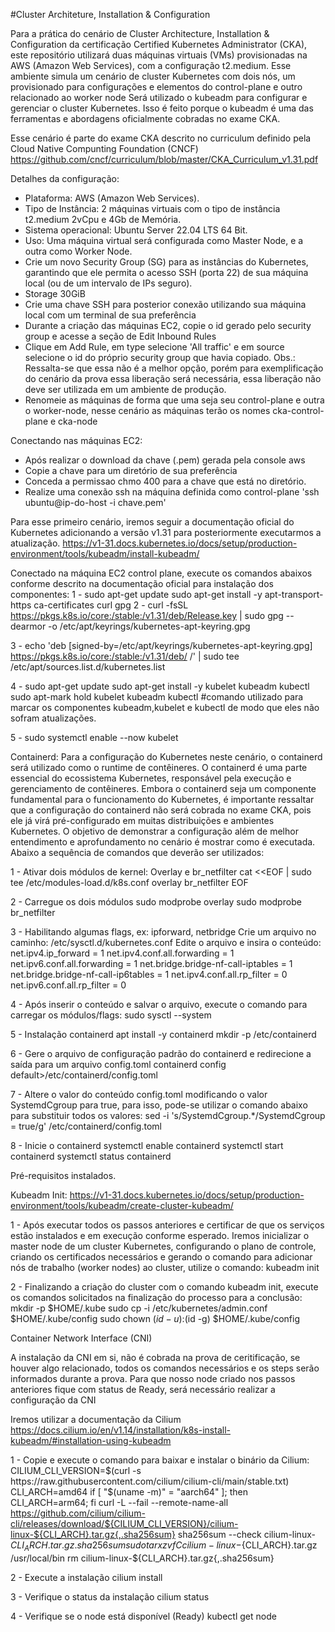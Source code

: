 #Cluster Architeture, Installation & Configuration

Para a prática do cenário de Cluster Architecture, Installation & Configuration da certificação Certified Kubernetes Administrator (CKA), este repositório utilizará duas máquinas virtuais (VMs) provisionadas na AWS (Amazon Web Services), com a configuração t2.medium. 
Esse ambiente simula um cenário de cluster Kubernetes com dois nós, um provisionado para configurações e elementos do control-plane e outro relacionado ao worker node
Será utilizado o kubeadm para configurar e gerenciar o cluster Kubernetes. Isso é feito porque o kubeadm é uma das ferramentas e abordagens oficialmente cobradas no exame CKA.

Esse cenário é parte do exame CKA descrito no curriculum definido pela Cloud Native Compunting Foundation (CNCF)
https://github.com/cncf/curriculum/blob/master/CKA_Curriculum_v1.31.pdf

Detalhes da configuração:
- Plataforma: AWS (Amazon Web Services).
- Tipo de Instância: 2 máquinas virtuais com o tipo de instância t2.medium 2vCpu e 4Gb de Memória.
- Sistema operacional: Ubuntu Server 22.04 LTS 64 Bit.
- Uso: Uma máquina virtual será configurada como Master Node, e a outra como Worker Node.
- Crie um novo Security Group (SG) para as instâncias do Kubernetes, garantindo que ele permita o acesso SSH (porta 22) de sua máquina local (ou de um intervalo de IPs seguro).
- Storage 30GiB
- Crie uma chave SSH para posterior conexão utilizando sua máquina local com um terminal de sua preferência
- Durante a criação das máquinas EC2, copie o id gerado pelo security group e acesse a seção de Edit Inbound Rules
- Clique em Add Rule, em type selecione 'All traffic' e em source selecione o id do próprio security group que havia copiado.
Obs.: Ressalta-se que essa não é a melhor opção, porém para exemplificação do cenário da prova essa liberação será necessária, essa liberação não deve ser utilizada em um ambiente de produção.
- Renomeie as máquinas de forma que uma seja seu control-plane e outra o worker-node, nesse cenário as máquinas terão os nomes cka-control-plane e cka-node

Conectando nas máquinas EC2:
- Após realizar o download da chave (.pem) gerada pela console aws 
- Copie a chave para um diretório de sua preferência
- Conceda a permissao chmo 400 para a chave que está no diretório.
- Realize uma conexão ssh na máquina definida como control-plane
'ssh ubuntu@ip-do-host -i chave.pem'

Para esse primeiro cenário, iremos seguir a documentação oficial do Kubernetes adicionando a versão v1.31 para posteriormente executarmos a atualização.
https://v1-31.docs.kubernetes.io/docs/setup/production-environment/tools/kubeadm/install-kubeadm/

Conectado na máquina EC2 control plane, execute os comandos abaixos conforme descrito na documentação oficial para instalação dos componentes:
1 - sudo apt-get update
    sudo apt-get install -y apt-transport-https ca-certificates curl gpg
2 - curl -fsSL https://pkgs.k8s.io/core:/stable:/v1.31/deb/Release.key | sudo gpg --dearmor -o /etc/apt/keyrings/kubernetes-apt-keyring.gpg

3 - echo 'deb [signed-by=/etc/apt/keyrings/kubernetes-apt-keyring.gpg] https://pkgs.k8s.io/core:/stable:/v1.31/deb/ /' | sudo tee /etc/apt/sources.list.d/kubernetes.list

4 - sudo apt-get update
    sudo apt-get install -y kubelet kubeadm kubectl
    sudo apt-mark hold kubelet kubeadm kubectl #comando utilizado para marcar os componentes kubeadm,kubelet e kubectl de modo que eles não sofram atualizações.

5 - sudo systemctl enable --now kubelet

Containerd:
Para a configuração do Kubernetes neste cenário, o containerd será utilizado como o runtime de contêineres. 
O containerd é uma parte essencial do ecossistema Kubernetes, responsável pela execução e gerenciamento de contêineres.
Embora o containerd seja um componente fundamental para o funcionamento do Kubernetes, é importante ressaltar que a configuração do containerd não será cobrada no exame CKA, pois ele já virá pré-configurado em muitas distribuições e ambientes Kubernetes.
O objetivo de demonstrar a configuração além de melhor entendimento e aprofundamento no cenário é mostrar como é executada.
Abaixo a sequência de comandos que deverão ser utilizados:

1 - Ativar dois módulos de kernel: Overlay e br_netfilter
cat <<EOF | sudo tee /etc/modules-load.d/k8s.conf
overlay
br_netfilter
EOF

2 - Carregue os dois módulos
sudo modprobe overlay
sudo modprobe br_netfilter

3 - Habilitando algumas flags, ex: ipforward, netbridge
Crie um arquivo no caminho: /etc/sysctl.d/kubernetes.conf
Edite o arquivo e insira o conteúdo:
net.ipv4.ip_forward = 1
net.ipv4.conf.all.forwarding = 1
net.ipv6.conf.all.forwarding = 1
net.bridge.bridge-nf-call-iptables  = 1
net.bridge.bridge-nf-call-ip6tables = 1
net.ipv4.conf.all.rp_filter = 0
net.ipv6.conf.all.rp_filter = 0

4 - Após inserir o conteúdo e salvar o arquivo, execute o comando para carregar os módulos/flags:
sudo sysctl --system

5 - Instalação containerd
apt install -y containerd
mkdir -p /etc/containerd

6 - Gere o arquivo de configuração padrão do containerd e redirecione a saída para um arquivo config.toml
containerd config default>/etc/containerd/config.toml

7 - Altere o valor do conteúdo config.toml modificando o valor SystemdCgroup para true, para isso, pode-se utilizar o comando abaixo para substituir todos os valores:
sed -i 's/SystemdCgroup.*/SystemdCgroup = true/g' /etc/containerd/config.toml

8 - Inicie o containerd
systemctl enable containerd
systemctl start containerd
systemctl status containerd

Pré-requisitos instalados.

Kubeadm Init:
https://v1-31.docs.kubernetes.io/docs/setup/production-environment/tools/kubeadm/create-cluster-kubeadm/

1 - Após executar todos os passos anteriores e certificar de que os serviços estão instalados e em execução conforme esperado.
Iremos inicializar o master node de um cluster Kubernetes, configurando o plano de controle, criando os certificados necessários e gerando o comando para adicionar nós de trabalho (worker nodes) ao cluster, utilize o comando:
kubeadm init

2 - Finalizando a criação do cluster com o comando kubeadm init, execute os comandos solicitados na finalização do processo para a conclusão:
mkdir -p $HOME/.kube
sudo cp -i /etc/kubernetes/admin.conf $HOME/.kube/config
sudo chown $(id -u):$(id -g) $HOME/.kube/config

Container Network Interface (CNI)

A instalação da CNI em si, não é cobrada na prova de ceritificação, se houver algo relacionado, todos os comandos necessários e os steps serão informados durante a prova.
Para que nosso node criado nos passos anteriores fique com status de Ready, será necessário realizar a configuração da CNI

Iremos utilizar a documentação da Cilium https://docs.cilium.io/en/v1.14/installation/k8s-install-kubeadm/#installation-using-kubeadm

1 - Copie e execute o comando para baixar e instalar o binário da Cilium:
CILIUM_CLI_VERSION=$(curl -s https://raw.githubusercontent.com/cilium/cilium-cli/main/stable.txt)
CLI_ARCH=amd64
if [ "$(uname -m)" = "aarch64" ]; then CLI_ARCH=arm64; fi
curl -L --fail --remote-name-all https://github.com/cilium/cilium-cli/releases/download/${CILIUM_CLI_VERSION}/cilium-linux-${CLI_ARCH}.tar.gz{,.sha256sum}
sha256sum --check cilium-linux-${CLI_ARCH}.tar.gz.sha256sum
sudo tar xzvfC cilium-linux-${CLI_ARCH}.tar.gz /usr/local/bin
rm cilium-linux-${CLI_ARCH}.tar.gz{,.sha256sum}

2 - Execute a instalação
cilium install

3 - Verifique o status da instalação
cilium status

4 - Verifique se o node está disponível (Ready)
kubectl get node
